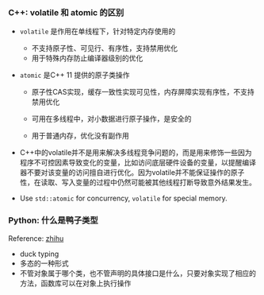 ### C++: volatile 和 atomic 的区别

- `volatile` 是作用在单线程下，针对特定内存使用的

  - 不支持原子性、可见行、有序性，支持禁用优化
  - 用于特殊内存防止编译器级别的优化

- `atomic` 是C++ 11 提供的原子类操作

  - 原子性CAS实现，缓存一致性实现可见性，内存屏障实现有序性，不支持禁用优化

  - 可用在多线程中，对小数据进行原子操作，是安全的

  - 用于普通内存，优化没有副作用

    

- C++中的volatile并不是用来解决多线程竞争问题的，而是用来修饰一些因为程序不可控因素导致变化的变量，比如访问底层硬件设备的变量，以提醒编译器不要对该变量的访问擅自进行优化。因为volatile并不能保证操作的原子性，在读取、写入变量的过程中仍然可能被其他线程打断导致意外结果发生。

- Use `std::atomic` for concurrency, `volatile` for special memory.



### Python: 什么是鸭子类型

Reference: [zhihu](https://zhuanlan.zhihu.com/p/136641575)

- duck typing 
- 多态的一种形式
- 不管对象属于哪个类，也不管声明的具体接口是什么，只要对象实现了相应的方法，函数库可以在对象上执行操作

